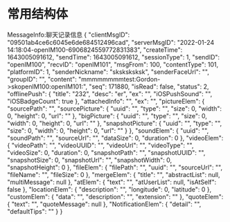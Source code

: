 # 常用结构体

MessageInfo:聊天记录信息
{
    "clientMsgID": "09501ab4ce6c6045e6de684512496cad", 
    "serverMsgID": "2022-01-24 14:18:04-openIM100-6906824559772831383", 
    "createTime": 1643005091612, 
    "sendTime": 1643005091612, 
    "sessionType": 1, 
    "sendID": "openIM100", 
    "recvID": "openIM101", 
    "msgFrom": 100, 
    "contentType": 101, 
    "platformID": 1, 
    "senderNickname": "sksksksksk", 
    "senderFaceUrl": "", 
    "groupID": "", 
    "content": "mmmmmmmmtest:Gordon->skopenIM100:openIM101:", 
    "seq": 171880, 
    "isRead": false, 
    "status": 2, 
    "offlinePush": {
        "title": "232", 
        "desc": "er", 
        "ex": "", 
        "iOSPushSound": "", 
        "iOSBadgeCount": true
    }, 
    "attachedInfo": "", 
    "ex": "", 
    "pictureElem": {
        "sourcePath": "", 
        "sourcePicture": {
            "uuid": "", 
            "type": "", 
            "size": 0, 
            "width": 0, 
            "height": 0, 
            "url": ""
        }, 
        "bigPicture": {
            "uuid": "", 
            "type": "", 
            "size": 0, 
            "width": 0, 
            "height": 0, 
            "url": ""
        }, 
        "snapshotPicture": {
            "uuid": "", 
            "type": "", 
            "size": 0, 
            "width": 0, 
            "height": 0, 
            "url": ""
        }
    }, 
    "soundElem": {
        "uuid": "", 
        "soundPath": "", 
        "sourceUrl": "", 
        "dataSize": 0, 
        "duration": 0
    }, 
    "videoElem": {
        "videoPath": "", 
        "videoUUID": "", 
        "videoUrl": "", 
        "videoType": "", 
        "videoSize": 0, 
        "duration": 0, 
        "snapshotPath": "", 
        "snapshotUUID": "", 
        "snapshotSize": 0, 
        "snapshotUrl": "", 
        "snapshotWidth": 0, 
        "snapshotHeight": 0
    }, 
    "fileElem": {
        "filePath": "", 
        "uuid": "", 
        "sourceUrl": "", 
        "fileName": "", 
        "fileSize": 0
    }, 
    "mergeElem": {
        "title": "", 
        "abstractList": null, 
        "multiMessage": null
    }, 
    "atElem": {
        "text": "", 
        "atUserList": null, 
        "isAtSelf": false
    }, 
    "locationElem": {
        "description": "", 
        "longitude": 0, 
        "latitude": 0
    }, 
    "customElem": {
        "data": "", 
        "description": "", 
        "extension": ""
    }, 
    "quoteElem": {
        "text": "", 
        "quoteMessage": null
    }, 
    "NotificationElem": {
        "detail": "", 
        "defaultTips": ""
    }
}